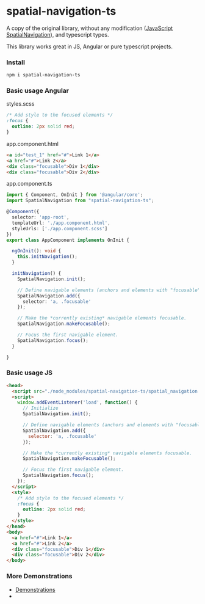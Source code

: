 # spatial-navigation-ts

A copy of the original library, without any modification ([JavaScript SpatialNavigation](https://github.com/luke-chang/js-spatial-navigation)), and typescript types.

This library works great in JS, Angular or pure typescript projects.

### Install
```bash
npm i spatial-navigation-ts
```

### Basic usage Angular
styles.scss
```scss
/* Add style to the focused elements */
:focus {
  outline: 2px solid red;
}
```

app.component.html
```html
<a id="test_1" href="#">Link 1</a>
<a href="#">Link 2</a>
<div class="focusable">Div 1</div>
<div class="focusable">Div 2</div>
```

app.component.ts
```typescript
import { Component, OnInit } from '@angular/core';
import SpatialNavigation from "spatial-navigation-ts";

@Component({
  selector: 'app-root',
  templateUrl: './app.component.html',
  styleUrls: ['./app.component.scss']
})
export class AppComponent implements OnInit {

  ngOnInit(): void {
    this.initNavigation();
  }

  initNavigation() {
    SpatialNavigation.init();

    // Define navigable elements (anchors and elements with "focusable" class).
    SpatialNavigation.add({
      selector: 'a, .focusable'
    });

    // Make the *currently existing* navigable elements focusable.
    SpatialNavigation.makeFocusable();

    // Focus the first navigable element.
    SpatialNavigation.focus();
  }

}
```

### Basic usage JS

```html
<head>
  <script src="./node_modules/spatial-navigation-ts/spatial_navigation.js"></script>
  <script>
    window.addEventListener('load', function() {
      // Initialize
      SpatialNavigation.init();

      // Define navigable elements (anchors and elements with "focusable" class).
      SpatialNavigation.add({
        selector: 'a, .focusable'
      });

      // Make the *currently existing* navigable elements focusable.
      SpatialNavigation.makeFocusable();

      // Focus the first navigable element.
      SpatialNavigation.focus();
    });
  </script>
  <style>
    /* Add style to the focused elements */
    :focus {
      outline: 2px solid red;
    }
  </style>
</head>
<body>
  <a href="#">Link 1</a>
  <a href="#">Link 2</a>
  <div class="focusable">Div 1</div>
  <div class="focusable">Div 2</div>
</body>
```

### More Demonstrations

+ [Demonstrations](https://luke-chang.github.io/js-spatial-navigation/demo/)
+ 